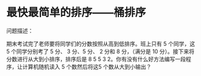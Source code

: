 # 最快最简单的排序——桶排序

问题描述：

期末考试完了老师要将同学们的分数按照从高到低排序。班上只有 5 个同学，这 5 个同学分别考了 5 分、 3 分、5 分、 2 分和 8 分，（满分是 10 分）。接下来将分数进行从大到小排序，排序后是 8 5 5 3 2。你有没有什么好方法编写一段程序，让计算机随机读入 5 个数然后将这5 个数从大到小输出？